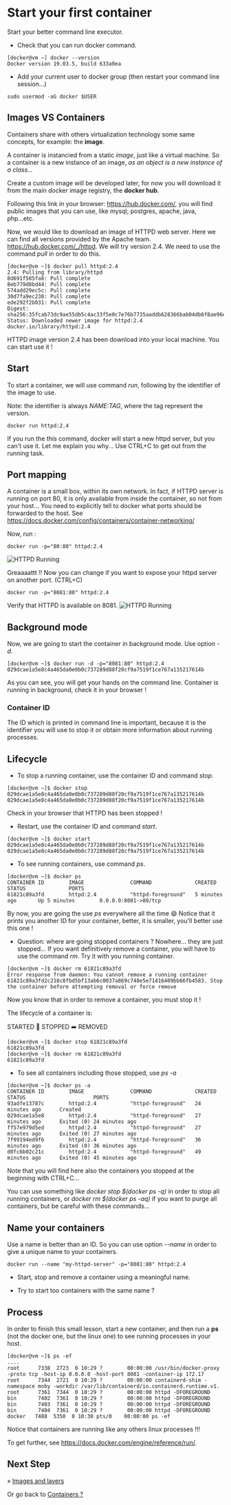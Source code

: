 # Start your first container

Start your better command line executor.

- Check that you can run docker command.

```console
[docker@vm ~] docker --version
Docker version 19.03.5, build 633a0ea
```

- Add your current user to docker group (then restart your command line session...)

```shell script
sudo usermod -aG docker $USER
```

## Images VS Containers

Containers share with others virtualization technology some same concepts, for example: the **image**.

A container is instancied from a static *image*, just like a virtual machine. So a container is a new instance of an image, *as an object is a new instance of a class...*

Create a custom image will be developed later, for now you will download it from the main docker image registry, the **docker hub**.

Following this link in your browser: https://hub.docker.com/, you will find public images that you can use, like mysql, postgres, apache,
java, php...etc.

Now, we would like to download an image of HTTPD web server. Here we can find all versions provided by the Apache team.
https://hub.docker.com/_/httpd. 
We will try version 2.4. We need to use the command *pull* in order to do this.

```console
[docker@vm ~]$ docker pull httpd:2.4
2.4: Pulling from library/httpd
8d691f585fa8: Pull complete
8eb779d8bd44: Pull complete
574add29ec5c: Pull complete
30d7fa9ec230: Pull complete
ede292f2b031: Pull complete
Digest: sha256:35fcab73dc9ae55db5c4ac33f5e0c7e76b7735aaddb628366bab04db6f8ae96e
Status: Downloaded newer image for httpd:2.4
docker.io/library/httpd:2.4
```

HTTPD image version 2.4 has been download into your local machine. You can start use it !

## Start

To start a container, we will use command *run*, following by the identifier of the image to use.

Note: the identifier is always *NAME:TAG*, where the tag represent the version.

```shell script
docker run httpd:2.4
```

If you run the this command, docker will start a new httpd server, but you can't use it. Let me explain you why...
Use CTRL+C to get out from the running task.

## Port mapping

A container is a small box, within its own network. In fact, if HTTPD server is running on port 80, it is 
 only available from inside the container, so not from your host...
You need to explicitly tell to docker what ports should be forwarded to the host.
See https://docs.docker.com/config/containers/container-networking/

Now, run :
```shell script
docker run -p="80:80" httpd:2.4
```

![HTTPD Running](./images/2-httpd-running.png)

Greaaaattt !! Now you can change if you want to expose your httpd server on another port.
(CTRL+C)

```shell script
docker run -p="8081:80" httpd:2.4
```

Verify that HTTPD is available on 8081.
![HTTPD Running](./images/3-httpd-running.png)

## Background mode

Now, we are going to start the container in background mode.
Use option *-d*.

```console
[docker@vm ~]$ docker run -d -p="8081:80" httpd:2.4
029dcae1a5e8c4a465da0e0b0c737289d88f20cf9a7519f1ce767a135217614b
```

As you can see, you will get your hands on the command line.
Container is running in background, check it in your browser !

### Container ID

The ID which is printed in command line is important, because it is the identifier you will use to stop it or obtain more 
information about running processes.

## Lifecycle

- To stop a running container, use the container ID and command *stop*.

```console
[docker@vm ~]$ docker stop 029dcae1a5e8c4a465da0e0b0c737289d88f20cf9a7519f1ce767a135217614b
029dcae1a5e8c4a465da0e0b0c737289d88f20cf9a7519f1ce767a135217614b
```
Check in your browser that HTTPD has been stopped !

- Restart, use the container ID and command *start*.
```console
[docker@vm ~]$ docker start 029dcae1a5e8c4a465da0e0b0c737289d88f20cf9a7519f1ce767a135217614b
029dcae1a5e8c4a465da0e0b0c737289d88f20cf9a7519f1ce767a135217614b
```

- To see running containers, use command *ps*.
```console
[docker@vm ~]$ docker ps
CONTAINER ID        IMAGE               COMMAND              CREATED             STATUS              PORTS      
61821c89a3fd        httpd:2.4           "httpd-foreground"   5 minutes ago       Up 5 minutes        0.0.0.0:8081->80/tcp
```

By now, you are going the use *ps* everywhere all the time :smile:
Notice that it prints you another ID for your container, better, it is smaller, you'll better use this one !

- Question: where are going stopped containers ? Nowhere... they are just stopped... If you want definitively remove
a container, you will have to use the command *rm*. Try it with you running container.

```console
[docker@vm ~]$ docker rm 61821c89a3fd
Error response from daemon: You cannot remove a running container 61821c89a3fd2c218c8fbd5bf13ab6c0037a869c748e5e71416409bb66fb4583. Stop the container before attempting removal or force remove
```

Now you know that in order to remove a container, you must stop it !

The lifecycle of a container is:

STARTED :arrows_counterclockwise: STOPPED :arrow_right: REMOVED

```console
[docker@vm ~]$ docker stop 61821c89a3fd
61821c89a3fd
[docker@vm ~]$ docker rm 61821c89a3fd
61821c89a3fd
```

- To see all containers including those stopped, use *ps -a* 

```console
[docker@vm ~]$ docker ps -a
CONTAINER ID        IMAGE               COMMAND              CREATED             STATUS                      PORTS               
93adfe13787c        httpd:2.4           "httpd-foreground"   24 minutes ago      Created                                         
029dcae1a5e8        httpd:2.4           "httpd-foreground"   27 minutes ago      Exited (0) 24 minutes ago                       
ff57e979d5ed        httpd:2.4           "httpd-foreground"   27 minutes ago      Exited (0) 27 minutes ago                       
7f99194ed9f6        httpd:2.4           "httpd-foreground"   36 minutes ago      Exited (0) 36 minutes ago             
d0fc6b02c21c        httpd:2.4           "httpd-foreground"   49 minutes ago      Exited (0) 45 minutes ago                       
```

Note that you will find here also the containers you stopped at the beginning with CTRL+C...

You can use something like *docker stop $(docker ps -q)* in order to stop all running containers, or *docker rm $(docker ps -aq)*
 if you want to purge all containers, but be careful with these commands...

## Name your containers

Use a name is better than an ID. So you can use option *--name* in order to give a unique name to your containers.

```shell script
docker run --name "my-httpd-server" -p="8081:80" httpd:2.4 
```

- Start, stop and remove a container using a meaningful name.

- Try to start too containers with the same name ?

## Process

In order to finish this small lesson, start a new container, and then run a **ps** (not the docker one, but the linux one) 
to see running processes in your host.

```console
[docker@vm ~]$ ps -ef
....
root      7338  2723  0 10:29 ?        00:00:00 /usr/bin/docker-proxy -proto tcp -host-ip 0.0.0.0 -host-port 8081 -container-ip 172.17
root      7344  2721  0 10:29 ?        00:00:00 containerd-shim -namespace moby -workdir /var/lib/containerd/io.containerd.runtime.v1.
root      7361  7344  0 10:29 ?        00:00:00 httpd -DFOREGROUND
bin       7402  7361  0 10:29 ?        00:00:00 httpd -DFOREGROUND
bin       7403  7361  0 10:29 ?        00:00:00 httpd -DFOREGROUND
bin       7404  7361  0 10:29 ?        00:00:00 httpd -DFOREGROUND
docker   7488  5350  0 10:30 pts/0    00:00:00 ps -ef
```

Notice that containers are running like any others linux processes !!!

To get further, see https://docs.docker.com/engine/reference/run/. 

## Next Step

&raquo; [Images and layers](./03-images-layers.md)

Or go back to [Containers ?](./01-containers.md)
